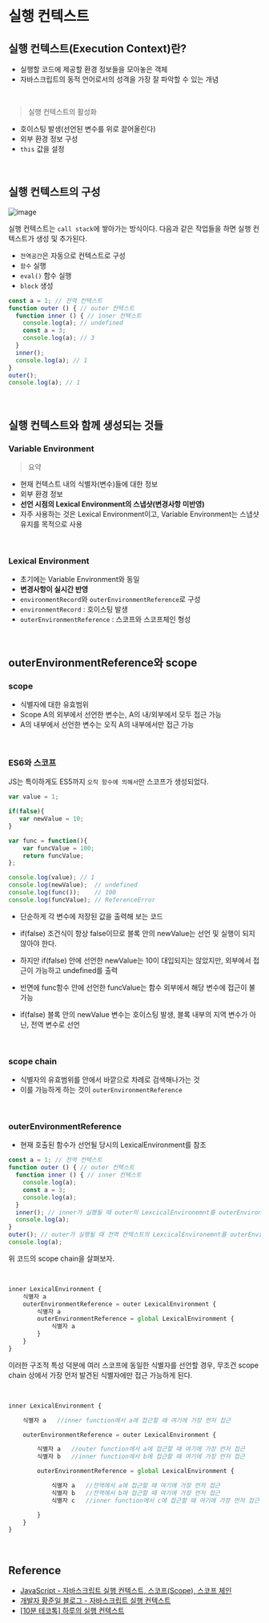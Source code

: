 # 실행 컨텍스트

## 실행 컨텍스트(Execution Context)란?

- 실행할 코드에 제공할 환경 정보들을 모아놓은 객체
- 자바스크립트의 동적 언어로서의 성격을 가장 잘 파악할 수 있는 개념

<br>

> 실행 컨텍스트의 활성화

- 호이스팅 발생(선언된 변수를 위로 끌어올린다)
- 외부 환경 정보 구성
- `this` 값을 설정

<br>

## 실행 컨텍스트의 구성

![image](https://user-images.githubusercontent.com/86189596/193242123-1b873054-22bf-4739-84f4-757a0690995e.png)

실행 컨텍스트는 `call stack`에 쌓아가는 방식이다. 다음과 같은 작업들을 하면 실행 컨텍스트가 생성 및 추가된다.

- `전역공간`은 자동으로 컨텍스트로 구성
- `함수` 실행
- `eval()` 함수 실행
- `block` 생성

```js
const a = 1; // 전역 컨텍스트
function outer () { // outer 컨텍스트
  function inner () { // inner 컨텍스트
    console.log(a); // undefined
    const a = 3;
    console.log(a); // 3
  }
  inner();
  console.log(a); // 1
}
outer();
console.log(a); // 1
```

<br>

## 실행 컨텍스트와 함께 생성되는 것들

### Variable Environment

> 요약

- 현재 컨텍스트 내의 식별자(변수)들에 대한 정보
- 외부 환경 정보
- **선언 시점의 Lexical Environment의 스냅샷(변경사항 미반영)**
- 자주 사용하는 것은 Lexical Environment이고, Variable Environment는 스냅샷 유지를 목적으로 사용

<br>

### Lexical Environment

- 초기에는 Variable Environment와 동일
- **변경사항이 실시간 반영**
- `environmentRecord`와 `outerEnvironmentReference`로 구성
- `environmentRecord` : 호이스팅 발생
- `outerEnvironmentReference` : 스코프와 스코프체인 형성

<br>

## outerEnvironmentReference와 scope

### scope

- 식별자에 대한 유효범위
- Scope A의 외부에서 선언한 변수는, A의 내/외부에서 모두 접근 가능
- A의 내부에서 선언한 변수는 오직 A의 내부에서만 접근 가능

<br>

### ES6와 스코프

JS는 특이하게도 ES5까지 `오직 함수에 의해서`만 스코프가 생성되었다.

```js
var value = 1;

if(false){
   var newValue = 10;
}

var func = function(){
    var funcValue = 100;
    return funcValue;
};

console.log(value);	// 1
console.log(newValue);	// undefined
console.log(func());	// 100
console.log(funcValue); // ReferenceError
```

- 단순하게 각 변수에 저장된 값을 출력해 보는 코드
- if(false) 조건식이 항상 false이므로 블록 안의 newValue는 선언 및 실행이 되지 않아야 한다.

- 하지만 if(false) 안에 선언한 newValue는 10이 대입되지는 않았지만, 외부에서 접근이 가능하고 undefined를 출력
- 반면에 func함수 안에 선언한 funcValue는 함수 외부에서 해당 변수에 접근이 불가능
- if(false) 블록 안의 newValue 변수는 호이스팅 발생, 블록 내부의 지역 변수가 아닌, 전역 변수로 선언

<br>

### scope chain

- 식별자의 유효범위를 안에서 바깥으로 차례로 검색해나가는 것
- 이를 가능하게 하는 것이 `outerEnvironmentReference`

<br>

### outerEnvironmentReference

- 현재 호출된 함수가 선언될 당시의 LexicalEnvironment를 참조

```js
const a = 1; // 전역 컨텍스트
function outer () { // outer 컨텍스트
  function inner () { // inner 컨텍스트
    console.log(a);
    const a = 3;
    console.log(a);
  }
  inner(); // inner가 실행될 때 outer의 LexcicalEnvironemnt를 outerEnvironmentReference로 참조한다.
  console.log(a);
}
outer(); // outer가 실행될 때 전역 컨텍스트의 LexcicalEnvironemnt를 outerEnvironmentReference로 참조한다.
console.log(a);
```

위 코드의 scope chain을 살펴보자.

<br>

```js
inner LexicalEnvironment {
    식별자 a
    outerEnvironmentReference = outer LexicalEnvironment {
        식별자 a
        outerEnvironmentReference = global LexicalEnvironment {
            식별자 a
        }
    }
}
```

이러한 구조적 특성 덕분에 여러 스코프에 동일한 식별자를 선언할 경우, 무조건 scope chain 상에서 가장 먼저 발견된 식별자에만 접근 가능하게 된다.

<br>

```js
inner LexicalEnvironment {

    식별자 a   //inner function에서 a에 접근할 때 여기에 가장 먼저 접근

    outerEnvironmentReference = outer LexicalEnvironment {

        식별자 a   //outer function에서 a에 접근할 때 여기에 가장 먼저 접근
        식별자 b   //inner function에서 b에 접근할 때 여기에 가장 먼저 접근

        outerEnvironmentReference = global LexicalEnvironment {

            식별자 a   //전역에서 a에 접근할 때 여기에 가장 먼저 접근
            식별자 b   //전역에서 b에 접근할 때 여기에 가장 먼저 접근
            식별자 c   //inner function에서 c에 접근할 때 여기에 가장 먼저 접근

        }
    }
}
```

<br>

## Reference

- [JavaScript - 자바스크립트 실행 컨텍스트, 스코프(Scope), 스코프 체인](https://chanhuiseok.github.io/posts/js-4/)
- [개발자 황준일 블로그 - 자바스크립트 실행 컨텍스트](https://junilhwang.github.io/TIL/Javascript/Domain/Execution-Context/#_1-%E1%84%80%E1%85%A2%E1%84%82%E1%85%A7%E1%86%B7)
- [[10분 테코톡] 하루의 실행 컨텍스트](https://www.youtube.com/watch?v=EWfujNzSUmw)